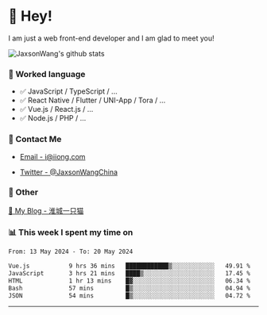 # 👋 Hey!

I am just a web front-end developer and I am glad to meet you!

![JaxsonWang's github stats](https://github-readme-stats.vercel.app/api?username=JaxsonWang&&show_icons=true&&title_color=1abc9c&&icon_color=1abc9c)


### 📝 Worked language

- ✅ JavaScript / TypeScript / ...
- ✅ React Native / Flutter / UNI-App / Tora / ...
- ✅ Vue.js / React.js / ...
- ✅ Node.js / PHP / ...

### 📮 Contact Me

- [Email - i@iiong.com](mailto:i@iiong.com)

- [Twitter - @JaxsonWangChina](https://twitter.com/JaxsonWangChina)

### 🤪 Other

[📌 My Blog - 淮城一只猫](https://iiong.com)

### 📊 This week I spent my time on

<!--START_SECTION:waka-->

```txt
From: 13 May 2024 - To: 20 May 2024

Vue.js           9 hrs 36 mins   ████████████▒░░░░░░░░░░░░   49.91 %
JavaScript       3 hrs 21 mins   ████▒░░░░░░░░░░░░░░░░░░░░   17.45 %
HTML             1 hr 13 mins    █▓░░░░░░░░░░░░░░░░░░░░░░░   06.34 %
Bash             57 mins         █▒░░░░░░░░░░░░░░░░░░░░░░░   04.94 %
JSON             54 mins         █▒░░░░░░░░░░░░░░░░░░░░░░░   04.72 %
```

<!--END_SECTION:waka-->

---
